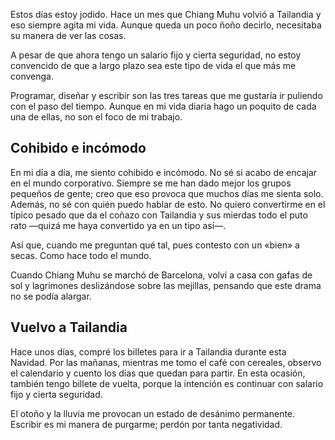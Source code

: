 Estos días estoy jodido. Hace un mes que Chiang Muhu volvió a Tailandia y eso siempre agita mi vida. Aunque queda un poco ñoño decirlo, necesitaba su manera de ver las cosas.

A pesar de que ahora tengo un salario fijo y cierta seguridad, no estoy convencido de que a largo plazo sea este tipo de vida el que más me convenga.

Programar, diseñar y escribir son las tres tareas que me gustaría ir puliendo con el paso del tiempo. Aunque en mi vida diaria hago un poquito de cada una de ellas, no son el foco de mi trabajo. 

## Cohibido e incómodo

En mi día a día, me siento cohibido e incómodo. No sé si acabo de encajar en el mundo corporativo. Siempre se me han dado mejor los grupos pequeños de gente; creo que eso provoca que muchos días me sienta solo. Además, no sé con quién puedo hablar de esto. No quiero convertirme en el típico pesado que da el coñazo con Tailandia y sus mierdas todo el puto rato —quizá me haya convertido ya en un tipo así—. 

Así que, cuando me preguntan qué tal, pues contesto con un «bien» a secas. Como hace todo el mundo.

Cuando Chiang Muhu se marchó de Barcelona, volví a casa con gafas de sol y lagrimones deslizándose sobre las mejillas, pensando que este drama no se podía alargar. 

## Vuelvo a Tailandia

Hace unos días, compré los billetes para ir a Tailandia durante esta Navidad. Por las mañanas, mientras me tomo el café con cereales, observo el calendario y cuento los días que quedan para partir. En esta ocasión, también tengo billete de vuelta, porque la intención es continuar con salario fijo y cierta seguridad.

El otoño y la lluvia me provocan un estado de desánimo permanente. Escribir es mi manera de purgarme; perdón por tanta negatividad.